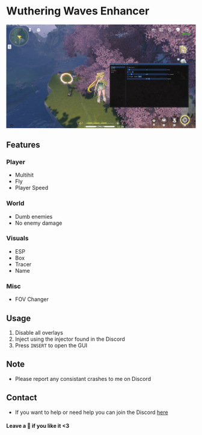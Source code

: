 # Wuthering Waves Enhancer
![img](WW-SS.png)

## Features
### Player
- Multihit
- Fly
- Player Speed
### World
- Dumb enemies
- No enemy damage
### Visuals
- ESP
- Box
- Tracer
- Name
### Misc
- FOV Changer

## Usage
1. Disable all overlays
2. Inject using the injector found in the Discord
3. Press `INSERT` to open the GUI

## Note
- Please report any consistant crashes to me on Discord

## Contact
- If you want to help or need help you can join the Discord [here](https://hellokittyfan48.github.io/)

#### Leave a 🌟 if you like it <3
